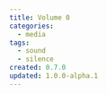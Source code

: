 ```yaml
---
title: Volume 0
categories:
  - media
tags:
  - sound
  - silence
created: 0.7.0
updated: 1.0.0-alpha.1
---
```

